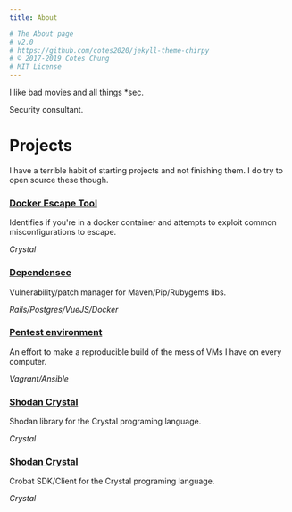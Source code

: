 ```yaml
---
title: About

# The About page
# v2.0
# https://github.com/cotes2020/jekyll-theme-chirpy
# © 2017-2019 Cotes Chung
# MIT License
---
```


I like bad movies and all things *sec.

Security consultant.


# Projects
I have a terrible habit of starting projects and not finishing them. I do try to open source these though.

### [Docker Escape Tool](https://github.com/PercussiveElbow/docker-escape-tool)

Identifies if you're in a docker container and attempts to exploit common misconfigurations to escape.

*Crystal*



### [Dependensee](https://github.com/PercussiveElbow/Dependensee)

Vulnerability/patch manager for Maven/Pip/Rubygems libs.

*Rails/Postgres/VueJS/Docker*

### [Pentest environment](https://github.com/PercussiveElbow/Pentest-Environment)

An effort to make a reproducible build of the mess of VMs I have on every computer.

*Vagrant/Ansible*

### [Shodan Crystal](https://github.com/PercussiveElbow/Shodan)

Shodan library for the Crystal programing language.

*Crystal*

### [Shodan Crystal](https://github.com/PercussiveElbow/crobat-sdk-crystal)

Crobat SDK/Client for the Crystal programing language.

*Crystal*
